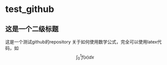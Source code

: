 # test_github
## 这是一个二级标题
这是一个测试github的repository
关于如何使用数学公式，完全可以使用latex代码，如
$$\int_{0}^{1}f(x)dx$$
